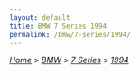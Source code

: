 ```yaml
---
layout: default
title: BMW 7 Series 1994
permalink: /bmw/7-series/1994/
---
```

[*Home*](/) > [*BMW*](/bmw/) > [*7 Series*](/bmw/7-series/) > [*1994*](/bmw/7-series/1994/)
